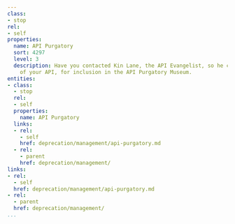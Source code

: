 ```yaml
---
class:
- stop
rel:
- self
properties:
  name: API Purgatory
  sort: 4297
  level: 3
  description: Have you contacted Kin Lane, the API Evangelist, so he can take a snapshot
    of your API, for inclusion in the API Purgatory Museum.
entities:
- class:
  - stop
  rel:
  - self
  properties:
    name: API Purgatory
  links:
  - rel:
    - self
    href: deprecation/management/api-purgatory.md
  - rel:
    - parent
    href: deprecation/management/
links:
- rel:
  - self
  href: deprecation/management/api-purgatory.md
- rel:
  - parent
  href: deprecation/management/
...
```

